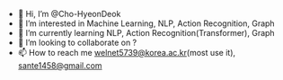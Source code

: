 - 👋 Hi, I’m @Cho-HyeonDeok
- 👀 I’m interested in Machine Learning, NLP, Action Recognition, Graph
- 🌱 I’m currently learning NLP, Action Recognition(Transformer), Graph
- 💞️ I’m looking to collaborate on ?
- 📫 How to reach me welnet5739@korea.ac.kr(most use it), sante1458@gmail.com

<!---
Cho-HyeonDeok/Cho-HyeonDeok is a ✨ special ✨ repository because its `README.md` (this file) appears on your GitHub profile.
You can click the Preview link to take a look at your changes.
--->
